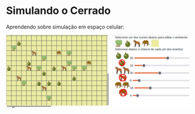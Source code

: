 # Simulando o Cerrado

Aprendendo sobre simulação em espaço celular:

[![Cerrado Cadeia Alimentar](images/cerrado-sliders.png)](harena/scripts/playground/editor.html?source=cell/cerrado-sliders&mode=no-script-no-hide)
